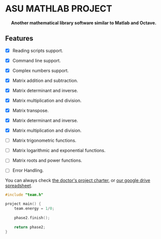 # ASU MATHLAB PROJECT
<h4 align="center">Another mathematical library software similar to Matlab and Octave.</h4>


## Features
* [x] Reading scripts support.
* [x] Command line support.
* [x] Complex numbers support.
* [x] Matrix addition and subtraction.
* [x] Matrix determinant and inverse.
* [x] Matrix multiplication and division.
* [x] Matrix transpose.
* [x] Matrix determinant and inverse.
* [x] Matrix multiplication and division.
* [ ] Matrix trigonometric functions.
* [ ] Matrix logarithmic and exponential functions.
* [ ] Matrix roots and power functions.
* [ ] Error Handling.


You can always check [the doctor's project charter](https://docs.google.com/presentation/d/1UIO4qOuu7vfbQWdxS-UbUa06dTc-YmUGgjZ1Gn9T0Bo/), or [our google drive spreadsheet](
https://docs.google.com/spreadsheets/d/1DseCvOymkYyLX0A7mNgsOQ_dZ9WUEAJQ0_6GCJYxdfg/).


```c++
#include "team.h"

project main() {
	team.energy = 1/0;
    
    phase2.finish();
    
    return phase2;
}
```
